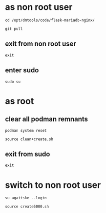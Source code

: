 # as non root user

    cd /opt/dmtools/code/flask-mariadb-nginx/

    git pull

## exit from non root user

    exit

## enter sudo

    sudo su

# as root

## clear all podman remnants

    podman system reset

    source clean+create.sh
    
## exit from sudo

    exit

# switch to non root user

    su agaitske --login
    
    source create5000.sh
  
  

